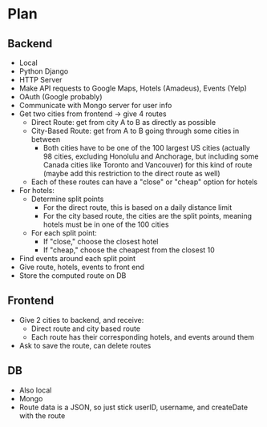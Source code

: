 # Plan

## Backend
- Local
- Python Django
- HTTP Server
- Make API requests to Google Maps, Hotels (Amadeus), Events (Yelp)
- OAuth (Google probably)
- Communicate with Mongo server for user info
- Get two cities from frontend &rarr; give 4 routes
    - Direct Route: get from city A to B as directly as possible
    - City-Based Route: get from A to B going through some cities in between
        - Both cities have to be one of the 100 largest US cities (actually 98 cities, excluding Honolulu and Anchorage, but including some Canada cities like Toronto and Vancouver) for this kind of route (maybe add this restriction to the direct route as well)
    - Each of these routes can have a "close" or "cheap" option for hotels
- For hotels:
    - Determine split points 
        - For the direct route, this is based on a daily distance limit
        - For the city based route, the cities are the split points, meaning hotels must be in one of the 100 cities
    - For each split point:
        - If "close," choose the closest hotel
        - If "cheap," choose the cheapest from the closest 10
- Find events around each split point
- Give route, hotels, events to front end
- Store the computed route on DB

## Frontend
- Give 2 cities to backend, and receive:
    - Direct route and city based route
    - Each route has their corresponding hotels, and events around them
- Ask to save the route, can delete routes

## DB
- Also local
- Mongo
- Route data is a JSON, so just stick userID, username, and createDate with the route